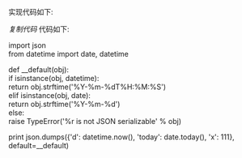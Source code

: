 实现代码如下:  

_复制代码_ 代码如下:

  
import json  
from datetime import date, datetime  
  
  
def __default(obj):  
if isinstance(obj, datetime):  
return obj.strftime('%Y-%m-%dT%H:%M:%S')  
elif isinstance(obj, date):  
return obj.strftime('%Y-%m-%d')  
else:  
raise TypeError('%r is not JSON serializable' % obj)  
  
print json.dumps({'d': datetime.now(), 'today': date.today(), 'x': 111},  
default=__default)  

